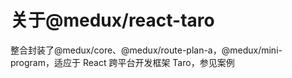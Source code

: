 # 关于@medux/react-taro

整合封装了@medux/core、@medux/route-plan-a，@medux/mini-program，适应于 React 跨平台开发框架 Taro，参见案例
